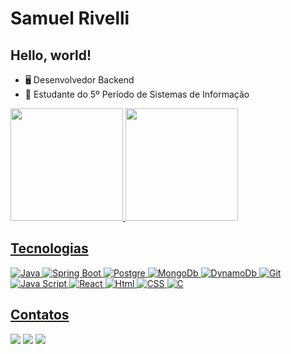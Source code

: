 # Samuel Rivelli

## Hello, world!

- 🖥️ Desenvolvedor Backend
- 📖 Estudante do 5º Período de Sistemas de Informação

<div>
<a href="https://github.com/samuelrivelli">
<img loading="lazy" height="180em" src="https://github-readme-stats.vercel.app/api/top-langs/?username=samuelrivelli&layout=compact&langs_count=7&theme=transparent"/>
<img loading="lazy" height="180em" src="https://github-readme-stats.vercel.app/api?username=samuelrivelli&show_icons=true&theme=transparent&include_all_commits=true&count_private=true"/>
</div>

## Tecnologias

![Java](https://img.shields.io/badge/Java-ED8B00?style=for-the-badge&logo=openjdk&logoColor=white)
![Spring Boot](https://img.shields.io/badge/Spring%20Boot-6DB33F.svg?style=for-the-badge&logo=Spring-Boot&logoColor=white)
![Postgre](https://img.shields.io/badge/PostgreSQL-4169E1.svg?style=for-the-badge&logo=PostgreSQL&logoColor=white)
![MongoDb](https://img.shields.io/badge/MongoDB-47A248.svg?style=for-the-badge&logo=MongoDB&logoColor=white)
![DynamoDb](https://img.shields.io/badge/Amazon%20DynamoDB-4053D6.svg?style=for-the-badge&logo=Amazon-DynamoDB&logoColor=white)
![Git](https://img.shields.io/badge/Git-F05032.svg?style=for-the-badge&logo=Git&logoColor=white)
![Java Script](https://img.shields.io/badge/JavaScript-F7DF1E.svg?style=for-the-badge&logo=JavaScript&logoColor=black)
![React](https://img.shields.io/badge/React-61DAFB.svg?style=for-the-badge&logo=React&logoColor=black)
![Html](https://img.shields.io/badge/HTML5-E34F26.svg?style=for-the-badge&logo=HTML5&logoColor=white)
![CSS](https://img.shields.io/badge/CSS3-1572B6.svg?style=for-the-badge&logo=CSS3&logoColor=white)
![C](https://img.shields.io/badge/C-00599C?style=for-the-badge&logo=c&logoColor=white)

## Contatos
<div>
<a href="https://br.linkedin.com/in/samuel-rivelli-59abb9238?trk=people-guest_people_search-card" target="_blank"><img loading="lazy" src="https://img.shields.io/badge/-LinkedIn-%230077B5?style=for-the-badge&logo=linkedin&logoColor=white" target="_blank"></a>
<a href="https://instagram.com/samuel_rivelli" target="_blank"><img loading="lazy" src="https://img.shields.io/badge/-Instagram-%23E4405F?style=for-the-badge&logo=instagram&logoColor=white" target="_blank"></a>
<a href = "mailto:contato@samuelmagrivelli@gmail.com"><img loading="lazy" src="https://img.shields.io/badge/Gmail-D14836?style=for-the-badge&logo=gmail&logoColor=white" target="_blank"></a>
</div>
